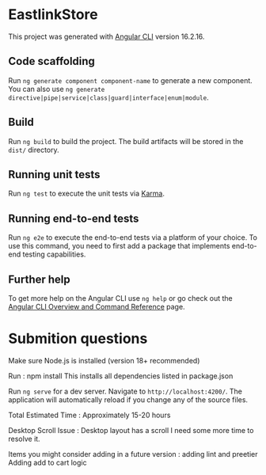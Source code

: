 # EastlinkStore

This project was generated with [Angular CLI](https://github.com/angular/angular-cli) version 16.2.16.



## Code scaffolding

Run `ng generate component component-name` to generate a new component. You can also use `ng generate directive|pipe|service|class|guard|interface|enum|module`.

## Build

Run `ng build` to build the project. The build artifacts will be stored in the `dist/` directory.

## Running unit tests

Run `ng test` to execute the unit tests via [Karma](https://karma-runner.github.io).

## Running end-to-end tests

Run `ng e2e` to execute the end-to-end tests via a platform of your choice. To use this command, you need to first add a package that implements end-to-end testing capabilities.

## Further help

To get more help on the Angular CLI use `ng help` or go check out the [Angular CLI Overview and Command Reference](https://angular.io/cli) page.

# Submition questions 

Make sure Node.js is installed (version 18+ recommended)

Run : npm install
This installs all dependencies listed in package.json

Run `ng serve` for a dev server. Navigate to `http://localhost:4200/`. The application will automatically reload if you change any of the source files.


Total Estimated Time : Approximately 15-20 hours

Desktop Scroll Issue : Desktop layout has a scroll I need some more time to resolve it.

Items you might consider adding in a future version :
adding lint and preetier
Adding add to cart logic
